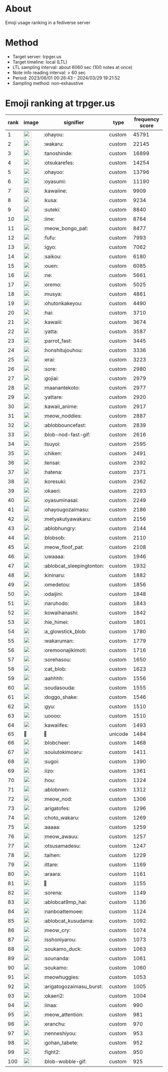 # About
Emoji usage ranking in a fediverse server

# Method
- Target server: trpger.us
- Target timeline: local (LTL)
- LTL sampling interval: about 6060 sec (100 notes at once)
- Note info reading interval: > 60 sec
- Period: 2023/06/01 00:26:43 - 2024/03/29 19:21:52 
- Sampling method: non-exhaustive

# Emoji ranking at trpger.us

|rank|image|signifier|type|frequency score|
|----|----|----|----|----|
|1|<img height="24" src="https://trpger.us/emoji/ohayou.webp">|:ohayou:|custom|45791|
|2|<img height="24" src="https://trpger.us/emoji/wakaru.webp">|:wakaru:|custom|22145|
|3|<img height="24" src="https://trpger.us/emoji/tanoshinde.webp">|:tanoshinde:|custom|16899|
|4|<img height="24" src="https://trpger.us/emoji/otsukarefes.webp">|:otsukarefes:|custom|14254|
|5|<img height="24" src="https://trpger.us/emoji/ohayoo.webp">|:ohayoo:|custom|13796|
|6|<img height="24" src="https://trpger.us/emoji/oyasumi.webp">|:oyasumi:|custom|11190|
|7|<img height="24" src="https://trpger.us/emoji/kawaiine.webp">|:kawaiine:|custom|9909|
|8|<img height="24" src="https://trpger.us/emoji/kusa.webp">|:kusa:|custom|9234|
|9|<img height="24" src="https://trpger.us/emoji/suteki.webp">|:suteki:|custom|8840|
|10|<img height="24" src="https://trpger.us/emoji/iine.webp">|:iine:|custom|8764|
|11|<img height="24" src="https://trpger.us/emoji/meow_bongo_pat.webp">|:meow_bongo_pat:|custom|8477|
|12|<img height="24" src="https://trpger.us/emoji/fufu.webp">|:fufu:|custom|7993|
|13|<img height="24" src="https://trpger.us/emoji/igyo.webp">|:igyo:|custom|7062|
|14|<img height="24" src="https://trpger.us/emoji/saikou.webp">|:saikou:|custom|6180|
|15|<img height="24" src="https://trpger.us/emoji/ouen.webp">|:ouen:|custom|6085|
|16|<img height="24" src="https://trpger.us/emoji/ne.webp">|:ne:|custom|5661|
|17|<img height="24" src="https://trpger.us/emoji/oremo.webp">|:oremo:|custom|5025|
|18|<img height="24" src="https://trpger.us/emoji/musya.webp">|:musya:|custom|4861|
|19|<img height="24" src="https://trpger.us/emoji/ohutonkakeyou.webp">|:ohutonkakeyou:|custom|4490|
|20|<img height="24" src="https://trpger.us/emoji/hai.webp">|:hai:|custom|3710|
|21|<img height="24" src="https://trpger.us/emoji/kawaiii.webp">|:kawaiii:|custom|3674|
|22|<img height="24" src="https://trpger.us/emoji/yatta.webp">|:yatta:|custom|3587|
|23|<img height="24" src="https://trpger.us/emoji/parrot_fast.webp">|:parrot_fast:|custom|3445|
|24|<img height="24" src="https://trpger.us/emoji/honshitujouhou.webp">|:honshitujouhou:|custom|3336|
|25|<img height="24" src="https://trpger.us/emoji/erai.webp">|:erai:|custom|3223|
|26|<img height="24" src="https://trpger.us/emoji/sore.webp">|:sore:|custom|2980|
|27|<img height="24" src="https://trpger.us/emoji/gojiai.webp">|:gojiai:|custom|2979|
|28|<img height="24" src="https://trpger.us/emoji/maanantekoto.webp">|:maanantekoto:|custom|2977|
|29|<img height="24" src="https://trpger.us/emoji/yattare.webp">|:yattare:|custom|2920|
|30|<img height="24" src="https://trpger.us/emoji/kawaii_anime.webp">|:kawaii_anime:|custom|2917|
|31|<img height="24" src="https://trpger.us/emoji/meow_noddies.webp">|:meow_noddies:|custom|2887|
|32|<img height="24" src="https://trpger.us/emoji/ablobbouncefast.webp">|:ablobbouncefast:|custom|2839|
|33|<img height="24" src="https://trpger.us/emoji/blob-nod-fast-gif.webp">|:blob-nod-fast-gif:|custom|2616|
|34|<img height="24" src="https://trpger.us/emoji/tsuyoi.webp">|:tsuyoi:|custom|2595|
|35|<img height="24" src="https://trpger.us/emoji/chiken.webp">|:chiken:|custom|2491|
|36|<img height="24" src="https://trpger.us/emoji/tensai.webp">|:tensai:|custom|2392|
|37|<img height="24" src="https://trpger.us/emoji/hatena.webp">|:hatena:|custom|2371|
|38|<img height="24" src="https://trpger.us/emoji/koresuki.webp">|:koresuki:|custom|2362|
|39|<img height="24" src="https://trpger.us/emoji/okaeri.webp">|:okaeri:|custom|2293|
|40|<img height="24" src="https://trpger.us/emoji/oyasuminasai.webp">|:oyasuminasai:|custom|2249|
|41|<img height="24" src="https://trpger.us/emoji/ohayougozaimasu.webp">|:ohayougozaimasu:|custom|2186|
|42|<img height="24" src="https://trpger.us/emoji/metyakutyawakaru.webp">|:metyakutyawakaru:|custom|2156|
|43|<img height="24" src="https://trpger.us/emoji/ablobhungry.webp">|:ablobhungry:|custom|2144|
|44|<img height="24" src="https://trpger.us/emoji/blobsob.webp">|:blobsob:|custom|2110|
|45|<img height="24" src="https://trpger.us/emoji/meow_floof_pat.webp">|:meow_floof_pat:|custom|2108|
|46|<img height="24" src="https://trpger.us/emoji/uwaaaa.webp">|:uwaaaa:|custom|1946|
|47|<img height="24" src="https://trpger.us/emoji/ablobcat_sleepingtonton.webp">|:ablobcat_sleepingtonton:|custom|1932|
|48|<img height="24" src="https://trpger.us/emoji/kininaru.webp">|:kininaru:|custom|1882|
|49|<img height="24" src="https://trpger.us/emoji/omedetou.webp">|:omedetou:|custom|1856|
|50|<img height="24" src="https://trpger.us/emoji/odaijini.webp">|:odaijini:|custom|1848|
|51|<img height="24" src="https://trpger.us/emoji/naruhodo.webp">|:naruhodo:|custom|1843|
|52|<img height="24" src="https://trpger.us/emoji/kowaihanashi.webp">|:kowaihanashi:|custom|1842|
|53|<img height="24" src="https://trpger.us/emoji/hie_himei.webp">|:hie_himei:|custom|1801|
|54|<img height="24" src="https://trpger.us/emoji/a_glowstick_blob.webp">|:a_glowstick_blob:|custom|1780|
|55|<img height="24" src="https://trpger.us/emoji/wakaruman.webp">|:wakaruman:|custom|1779|
|56|<img height="24" src="https://trpger.us/emoji/oremoonajikimoti.webp">|:oremoonajikimoti:|custom|1716|
|57|<img height="24" src="https://trpger.us/emoji/sorehasou.webp">|:sorehasou:|custom|1650|
|58|<img height="24" src="https://trpger.us/emoji/cat_blob.webp">|:cat_blob:|custom|1623|
|59|<img height="24" src="https://trpger.us/emoji/aahhhh.webp">|:aahhhh:|custom|1556|
|60|<img height="24" src="https://trpger.us/emoji/soudasouda.webp">|:soudasouda:|custom|1555|
|61|<img height="24" src="https://trpger.us/emoji/doggo_shake.webp">|:doggo_shake:|custom|1546|
|62|<img height="24" src="https://trpger.us/emoji/gyu.webp">|:gyu:|custom|1510|
|63|<img height="24" src="https://trpger.us/emoji/uoooo.webp">|:uoooo:|custom|1510|
|64|<img height="24" src="https://trpger.us/emoji/kawaiifes.webp">|:kawaiifes:|custom|1493|
|65|🍮|🍮|unicode|1484|
|66|<img height="24" src="https://trpger.us/emoji/blobcheer.webp">|:blobcheer:|custom|1468|
|67|<img height="24" src="https://trpger.us/emoji/souiutokimoaru.webp">|:souiutokimoaru:|custom|1411|
|68|<img height="24" src="https://trpger.us/emoji/sugoi.webp">|:sugoi:|custom|1390|
|69|<img height="24" src="https://trpger.us/emoji/iizo.webp">|:iizo:|custom|1361|
|70|<img height="24" src="https://trpger.us/emoji/hou.webp">|:hou:|custom|1324|
|71|<img height="24" src="https://trpger.us/emoji/ablobnwn.webp">|:ablobnwn:|custom|1312|
|72|<img height="24" src="https://trpger.us/emoji/meow_nod.webp">|:meow_nod:|custom|1306|
|73|<img height="24" src="https://trpger.us/emoji/arigatofes.webp">|:arigatofes:|custom|1296|
|74|<img height="24" src="https://trpger.us/emoji/choto_wakaru.webp">|:choto_wakaru:|custom|1269|
|75|<img height="24" src="https://trpger.us/emoji/aaaaa.webp">|:aaaaa:|custom|1259|
|76|<img height="24" src="https://trpger.us/emoji/meow_awauu.webp">|:meow_awauu:|custom|1257|
|77|<img height="24" src="https://trpger.us/emoji/otsusamadesu.webp">|:otsusamadesu:|custom|1247|
|78|<img height="24" src="https://trpger.us/emoji/taihen.webp">|:taihen:|custom|1229|
|79|<img height="24" src="https://trpger.us/emoji/ittare.webp">|:ittare:|custom|1169|
|80|<img height="24" src="https://trpger.us/emoji/araara.webp">|:araara:|custom|1161|
|81|<img height="24" src="https://trpger.us/emoji/birthday.webp">|:birthday:|custom|1155|
|82|<img height="24" src="https://trpger.us/emoji/sorena.webp">|:sorena:|custom|1149|
|83|<img height="24" src="https://trpger.us/emoji/ablobcat9mp_hai.webp">|:ablobcat9mp_hai:|custom|1136|
|84|<img height="24" src="https://trpger.us/emoji/nanboattemoee.webp">|:nanboattemoee:|custom|1124|
|85|<img height="24" src="https://trpger.us/emoji/ablobcat_kusudama.webp">|:ablobcat_kusudama:|custom|1092|
|86|<img height="24" src="https://trpger.us/emoji/meow_cry.webp">|:meow_cry:|custom|1074|
|87|<img height="24" src="https://trpger.us/emoji/isshoniyarou.webp">|:isshoniyarou:|custom|1073|
|88|<img height="24" src="https://trpger.us/emoji/soukamo_duck.webp">|:soukamo_duck:|custom|1063|
|89|<img height="24" src="https://trpger.us/emoji/sounanda.webp">|:sounanda:|custom|1061|
|90|<img height="24" src="https://trpger.us/emoji/soukamo.webp">|:soukamo:|custom|1060|
|91|<img height="24" src="https://trpger.us/emoji/meowhuggies.webp">|:meowhuggies:|custom|1053|
|92|<img height="24" src="https://trpger.us/emoji/arigatogozaimasu_burst.webp">|:arigatogozaimasu_burst:|custom|1005|
|93|<img height="24" src="https://trpger.us/emoji/okaeri2.webp">|:okaeri2:|custom|1004|
|94|<img height="24" src="https://trpger.us/emoji/iinaa.webp">|:iinaa:|custom|990|
|95|<img height="24" src="https://trpger.us/emoji/meow_attention.webp">|:meow_attention:|custom|981|
|96|<img height="24" src="https://trpger.us/emoji/eranchu.webp">|:eranchu:|custom|970|
|97|<img height="24" src="https://trpger.us/emoji/nenneshiyou.webp">|:nenneshiyou:|custom|953|
|98|<img height="24" src="https://trpger.us/emoji/gohan_tabete.webp">|:gohan_tabete:|custom|952|
|99|<img height="24" src="https://trpger.us/emoji/fight2.webp">|:fight2:|custom|950|
|100|<img height="24" src="https://trpger.us/emoji/blob-wobble-gif.webp">|:blob-wobble-gif:|custom|925|
